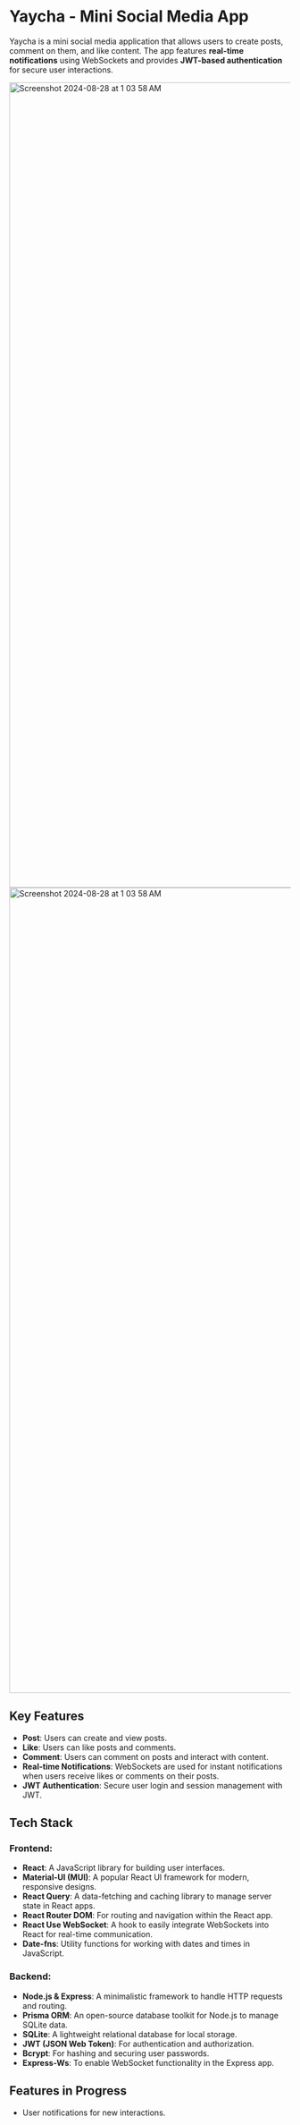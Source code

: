 # Yaycha - Mini Social Media App

Yaycha is a mini social media application that allows users to create posts, comment on them, and like content. The app features **real-time notifications** using WebSockets and provides **JWT-based authentication** for secure user interactions.

<img width="1440" alt="Screenshot 2024-08-28 at 1 03 58 AM" src="https://github.com/user-attachments/assets/f2f98f4d-d486-42c3-9a38-06df25d8beeb">
<img width="1440" alt="Screenshot 2024-08-28 at 1 03 58 AM" src="https://github.com/user-attachments/assets/57700c49-0b97-4cd5-a466-13cc4685f6b0">

## Key Features

- **Post**: Users can create and view posts.
- **Like**: Users can like posts and comments.
- **Comment**: Users can comment on posts and interact with content.
- **Real-time Notifications**: WebSockets are used for instant notifications when users receive likes or comments on their posts.
- **JWT Authentication**: Secure user login and session management with JWT.

## Tech Stack

### Frontend:

- **React**: A JavaScript library for building user interfaces.
- **Material-UI (MUI)**: A popular React UI framework for modern, responsive designs.
- **React Query**: A data-fetching and caching library to manage server state in React apps.
- **React Router DOM**: For routing and navigation within the React app.
- **React Use WebSocket**: A hook to easily integrate WebSockets into React for real-time communication.
- **Date-fns**: Utility functions for working with dates and times in JavaScript.

### Backend:

- **Node.js & Express**: A minimalistic framework to handle HTTP requests and routing.
- **Prisma ORM**: An open-source database toolkit for Node.js to manage SQLite data.
- **SQLite**: A lightweight relational database for local storage.
- **JWT (JSON Web Token)**: For authentication and authorization.
- **Bcrypt**: For hashing and securing user passwords.
- **Express-Ws**: To enable WebSocket functionality in the Express app.

## Features in Progress

- User notifications for new interactions.
